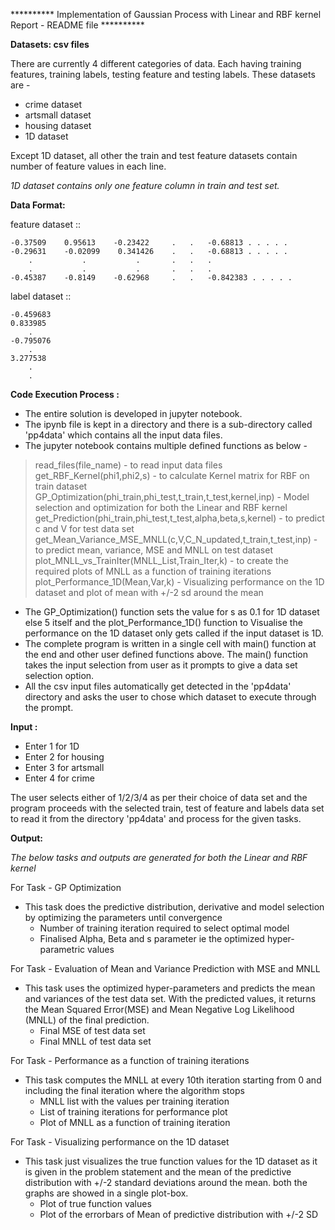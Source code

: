 
**********  Implementation of Gaussian Process with Linear and RBF kernel Report - README file  **********

**Datasets: csv files**

There are currently 4 different categories of data. Each having training features, training labels, testing feature and testing labels. These datasets are -

* crime dataset
* artsmall dataset
* housing dataset
* 1D dataset

Except 1D dataset, all other the train and test feature datasets contain number of feature values in each line.

*1D dataset contains only one feature column in train and test set.*

**Data Format:**

feature dataset ::

```
-0.37509	0.95613	   -0.23422		.	.	-0.68813 . . . . .
-0.29631	-0.02099	0.341426	.	.	-0.68813 . . . . .
	.			.			.		.	.	.
	.			.			.		.	.	.
-0.45387	-0.8149	   -0.62968		.	.	-0.842383 . . . . .
```

label dataset ::

```
-0.459683
0.833985
	.
-0.795076
	.
3.277538
	.
	.
```

**Code Execution Process :** 

* The entire solution is developed in jupyter notebook.
* The ipynb file is kept in a directory and there is a sub-directory called 'pp4data' which contains all the input data files.
* The jupyter notebook contains multiple defined functions as below -

 > read_files(file_name) -  to read input data files
 > get_RBF_Kernel(phi1,phi2,s) -  to calculate Kernel matrix for RBF on train dataset
 > GP_Optimization(phi_train,phi_test,t_train,t_test,kernel,inp) - Model selection and optimization for both the Linear and RBF kernel
 > get_Prediction(phi_train,phi_test,t_test,alpha,beta,s,kernel) - to predict c and V for test data set
 > get_Mean_Variance_MSE_MNLL(c,V,C_N_updated,t_train,t_test,inp) - to predict mean, variance, MSE and MNLL on test dataset
 > plot_MNLL_vs_TrainIter(MNLL_List,Train_Iter,k) - to create the required plots of MNLL as a function of training iterations
 > plot_Performance_1D(Mean,Var,k) - Visualizing performance on the 1D dataset and plot of mean with +/-2 sd around the mean

* The GP_Optimization() function sets the value for s as 0.1 for 1D dataset else 5 itself and the plot_Performance_1D() function to Visualise the performance on the 1D dataset only gets called if the input dataset is 1D.
* The complete program is written in a single cell with main() function at the end and other user defined functions above. The main() function takes the input selection from user as it prompts to give a data set selection option.
* All the csv input files automatically get detected in the 'pp4data' directory and asks the user to chose which dataset to execute through the prompt.

**Input :**

* Enter 1 for 1D
* Enter 2 for housing
* Enter 3 for artsmall
* Enter 4 for crime

The user selects either of 1/2/3/4 as per their choice of data set and the program proceeds with the selected train, test of feature and labels data set to read it from the directory 'pp4data' and process for the given tasks.

**Output:**

*The below tasks and outputs are generated for both the Linear and RBF kernel*

For Task - GP Optimization

 * This task does the predictive distribution, derivative and model selection by optimizing the parameters until convergence
	* Number of training iteration required to select optimal model
	* Finalised Alpha, Beta and s parameter ie the optimized hyper-parametric values

For Task - Evaluation of Mean and Variance Prediction with MSE and MNLL

 * This task uses the optimized hyper-parameters and predicts the mean and variances of the test data set. With the predicted values, it returns the Mean Squared Error(MSE) and Mean Negative Log Likelihood (MNLL) of the final prediction.
	* Final MSE of test data set
	* Final MNLL of test data set

For Task - Performance as a function of training iterations

 * This task computes the MNLL at every 10th iteration starting from 0 and including the final iteration where the algorithm stops
	* MNLL list with the values per training iteration
	* List of training iterations for performance plot
	* Plot of MNLL as a function of training iteration

For Task - Visualizing performance on the 1D dataset

 * This task just visualizes the true function values for the 1D dataset as it is given in the problem statement and the mean of the predictive distribution with +/-2 standard deviations around the mean. both the graphs are showed in a single plot-box.
 	* Plot of true function values
 	* Plot of the errorbars of Mean of predictive distribution with +/-2 SD




